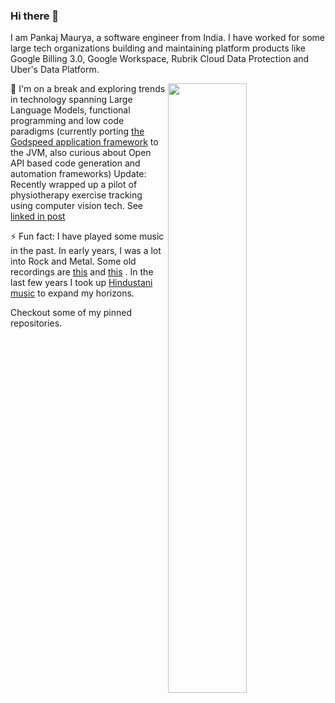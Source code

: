### Hi there 👋

I am Pankaj Maurya, a software engineer from India. I have worked for some large tech organizations building and maintaining platform products like Google Billing 3.0, Google Workspace, Rubrik Cloud Data Protection and Uber's Data Platform. 

<img width="50%" align="right" src="https://github-readme-stats.vercel.app/api?username=pankajmaurya&show_icons=true&theme=vue&hide_title=true&count_private=true" />

🌱 I'm on a break and exploring trends in technology spanning Large Language Models, functional programming and low code paradigms (currently porting [the Godspeed application framework](https://www.godspeed.systems) to the JVM, also curious about Open API based code generation and automation frameworks)
Update: Recently wrapped up a pilot of physiotherapy exercise tracking using computer vision tech. See [linked in post](https://www.linkedin.com/posts/activity-7347950250050953216-TkNz)

⚡ Fun fact: I have played some music in the past. In early years, I was a lot into Rock and Metal. Some old recordings are [this](https://soundcloud.com/Pankaj-Maurya-1) and [this](https://soundcloud.com/alberte-einsteine) . In the last few years I took up [Hindustani music](https://www.youtube.com/watch?v=dlSlbhLAM28&list=PL7eJwmV22aNBhXQ0Qc4VyUBBgPH-z8iUQ&index=3) to expand my horizons.

Checkout some of my pinned repositories.

<!--
**pankajmaurya/pankajmaurya** is a ✨ _special_ ✨ repository because its `README.md` (this file) appears on your GitHub profile.

Here are some ideas to get you started:

- 🔭 I’m currently working on ...
- 🌱 I’m currently learning ...
- 👯 I’m looking to collaborate on ...
- 🤔 I’m looking for help with ...
- 💬 Ask me about ...
- 📫 How to reach me: ...
- 😄 Pronouns: ...
- ⚡ Fun fact: I have played some music in the past. In early years, I was a lot into Rock and Metal. Some old recordings https://soundcloud.com/Pankaj-Maurya-1 . In the last few years I took up Hindustani music to expand my horizons.
-->
